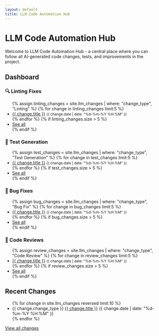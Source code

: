 ```yaml
---
layout: default
title: LLM Code Automation Hub
---
```


# LLM Code Automation Hub

Welcome to LLM Code Automation Hub - a central place where you can follow all AI-generated code changes, tests, and improvements in the project.

## Dashboard

<div class="dashboard">
  <div class="dashboard-card">
    <h3>🔍 Linting Fixes</h3>
    <ul>
      {% assign linting_changes = site.llm_changes | where: "change_type", "Linting" %}
      {% for change in linting_changes limit:5 %}
        <li>
          <a href="{{ change.url | relative_url }}">{{ change.title }}</a>
          <small>{{ change.date | date: "%d-%m-%Y %H:%M" }}</small>
        </li>
      {% endfor %}
      {% if linting_changes.size > 5 %}
        <li><a href="{{ '/changes/linting/' | relative_url }}">See all</a></li>
      {% endif %}
    </ul>
  </div>
  
  <div class="dashboard-card">
    <h3>🧪 Test Generation</h3>
    <ul>
      {% assign test_changes = site.llm_changes | where: "change_type", "Test Generation" %}
      {% for change in test_changes limit:5 %}
        <li>
          <a href="{{ change.url | relative_url }}">{{ change.title }}</a>
          <small>{{ change.date | date: "%d-%m-%Y %H:%M" }}</small>
        </li>
      {% endfor %}
      {% if test_changes.size > 5 %}
        <li><a href="{{ '/changes/tests/' | relative_url }}">See all</a></li>
      {% endif %}
    </ul>
  </div>
  
  <div class="dashboard-card">
    <h3>🐛 Bug Fixes</h3>
    <ul>
      {% assign bug_changes = site.llm_changes | where: "change_type", "Bug Fix" %}
      {% for change in bug_changes limit:5 %}
        <li>
          <a href="{{ change.url | relative_url }}">{{ change.title }}</a>
          <small>{{ change.date | date: "%d-%m-%Y %H:%M" }}</small>
        </li>
      {% endfor %}
      {% if bug_changes.size > 5 %}
        <li><a href="{{ '/changes/bugs/' | relative_url }}">See all</a></li>
      {% endif %}
    </ul>
  </div>
  
  <div class="dashboard-card">
    <h3>📝 Code Reviews</h3>
    <ul>
      {% assign review_changes = site.llm_changes | where: "change_type", "Code Review" %}
      {% for change in review_changes limit:5 %}
        <li>
          <a href="{{ change.url | relative_url }}">{{ change.title }}</a>
          <small>{{ change.date | date: "%d-%m-%Y %H:%M" }}</small>
        </li>
      {% endfor %}
      {% if review_changes.size > 5 %}
        <li><a href="{{ '/changes/reviews/' | relative_url }}">See all</a></li>
      {% endif %}
    </ul>
  </div>
</div>

## Recent Changes

<ul class="recent-changes">
  {% for change in site.llm_changes reversed limit:10 %}
    <li>
      <span class="change-type change-type-{{ change.change_type | downcase | replace: ' ', '-' }}">{{ change.change_type }}</span>
      <a href="{{ change.url | relative_url }}">{{ change.title }}</a>
      <span class="change-date">{{ change.date | date: "%d-%m-%Y %H:%M" }}</span>
    </li>
  {% endfor %}
</ul>

<div class="view-all">
  <a href="{{ '/all-changes' | relative_url }}" class="button">View all changes</a>
</div> 